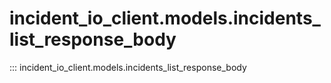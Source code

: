 # incident_io_client.models.incidents_list_response_body

::: incident_io_client.models.incidents_list_response_body